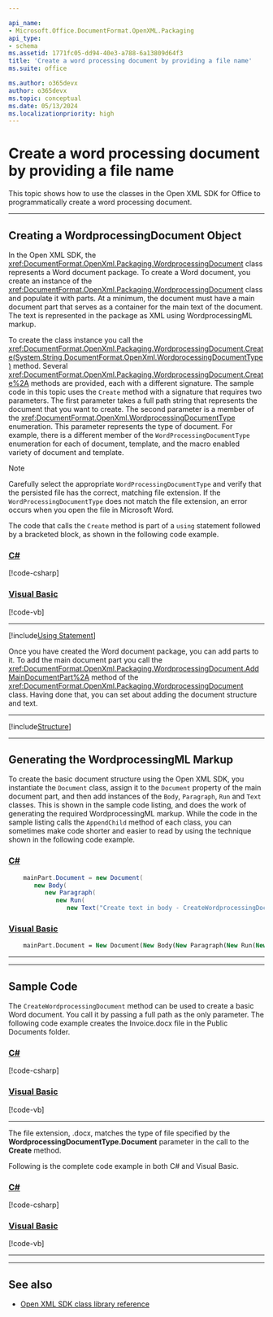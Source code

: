 ```yaml
---

api_name:
- Microsoft.Office.DocumentFormat.OpenXML.Packaging
api_type:
- schema
ms.assetid: 1771fc05-dd94-40e3-a788-6a13809d64f3
title: 'Create a word processing document by providing a file name'
ms.suite: office

ms.author: o365devx
author: o365devx
ms.topic: conceptual
ms.date: 05/13/2024
ms.localizationpriority: high
---
```

# Create a word processing document by providing a file name

This topic shows how to use the classes in the Open XML SDK for
Office to programmatically create a word processing document.



--------------------------------------------------------------------------------
## Creating a WordprocessingDocument Object

In the Open XML SDK, the <xref:DocumentFormat.OpenXml.Packaging.WordprocessingDocument> class represents a
Word document package. To create a Word document, you create an instance
of the <xref:DocumentFormat.OpenXml.Packaging.WordprocessingDocument> class and
populate it with parts. At a minimum, the document must have a main
document part that serves as a container for the main text of the
document. The text is represented in the package as XML using
WordprocessingML markup.

To create the class instance you call the <xref:DocumentFormat.OpenXml.Packaging.WordprocessingDocument.Create(System.String,DocumentFormat.OpenXml.WordprocessingDocumentType)> 
method. Several <xref:DocumentFormat.OpenXml.Packaging.WordprocessingDocument.Create%2A> methods are provided, each with a
different signature. The sample code in this topic uses the `Create` method with a signature that requires two
parameters. The first parameter takes a full path string that represents
the document that you want to create. The second parameter is a member
of the <xref:DocumentFormat.OpenXml.WordprocessingDocumentType> enumeration.
This parameter represents the type of document. For example, there is a
different member of the `WordProcessingDocumentType` enumeration for each
of document, template, and the macro enabled variety of document and
template.

> [!NOTE]
> Carefully select the appropriate `WordProcessingDocumentType` and verify that the persisted file has the correct, matching file extension. If the `WordProcessingDocumentType` does not match the file extension, an error occurs when you open the file in Microsoft Word.



The code that calls the `Create` method is
part of a `using` statement followed by a
bracketed block, as shown in the following code example.

### [C#](#tab/cs-0)
[!code-csharp[](../../samples/word/create_by_providing_a_file_name/cs/Program.cs#snippet1)]
### [Visual Basic](#tab/vb-0)
[!code-vb[](../../samples/word/create_by_providing_a_file_name/vb/Program.vb#snippet1)]
***

[!include[Using Statement](../includes/using-statement.md)]

Once you have created the Word document package, you can add parts to
it. To add the main document part you call the <xref:DocumentFormat.OpenXml.Packaging.WordprocessingDocument.AddMainDocumentPart%2A> method of the <xref:DocumentFormat.OpenXml.Packaging.WordprocessingDocument> class. Having done that,
you can set about adding the document structure and text.


--------------------------------------------------------------------------------

[!include[Structure](../includes/word/structure.md)]

--------------------------------------------------------------------------------
## Generating the WordprocessingML Markup

To create the basic document structure using the Open XML SDK, you
instantiate the `Document` class, assign it
to the `Document` property of the main
document part, and then add instances of the `Body`, `Paragraph`,
`Run` and `Text`
classes. This is shown in the sample code listing, and does the work of
generating the required WordprocessingML markup. While the code in the
sample listing calls the `AppendChild` method
of each class, you can sometimes make code shorter and easier to read by
using the technique shown in the following code example.

### [C#](#tab/cs-1)
```csharp
    mainPart.Document = new Document(
       new Body(
          new Paragraph(
             new Run(
                new Text("Create text in body - CreateWordprocessingDocument")))));
```

### [Visual Basic](#tab/vb-1)
```vb
    mainPart.Document = New Document(New Body(New Paragraph(New Run(New Text("Create text in body - CreateWordprocessingDocument")))))
```
***


--------------------------------------------------------------------------------
## Sample Code
The `CreateWordprocessingDocument` method can
be used to create a basic Word document. You call it by passing a full
path as the only parameter. The following code example creates the
Invoice.docx file in the Public Documents folder.

### [C#](#tab/cs-2)
[!code-csharp[](../../samples/word/create_by_providing_a_file_name/cs/Program.cs#snippet2)]
### [Visual Basic](#tab/vb-2)
[!code-vb[](../../samples/word/create_by_providing_a_file_name/vb/Program.vb#snippet2)]
***


The file extension, .docx, matches the type of file specified by the
**WordprocessingDocumentType.Document**
parameter in the call to the **Create** method.

Following is the complete code example in both C\# and Visual Basic.

### [C#](#tab/cs)
[!code-csharp[](../../samples/word/create_by_providing_a_file_name/cs/Program.cs#snippet0)]

### [Visual Basic](#tab/vb)
[!code-vb[](../../samples/word/create_by_providing_a_file_name/vb/Program.vb#snippet0)]
***

--------------------------------------------------------------------------------
## See also


- [Open XML SDK class library reference](/office/open-xml/open-xml-sdk)
